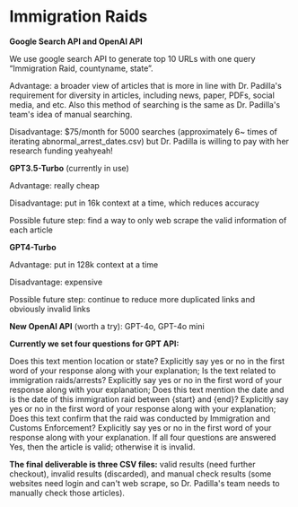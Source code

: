 # Immigration Raids

**Google Search API and OpenAI API**

We use google search API to generate top 10 URLs with one query “Immigration Raid, countyname, state”.

Advantage: a broader view of articles that is more in line with Dr. Padilla's requirement for diversity in articles, including news, paper, PDFs, social media, and etc. Also this method of searching is the same as Dr. Padilla's team's idea of manual searching.

Disadvantage: $75/month for 5000 searches (approximately 6~ times of iterating abnormal_arrest_dates.csv) but Dr. Padilla is willing to pay with her research funding yeahyeah!

**GPT3.5-Turbo** (currently in use)

Advantage: really cheap

Disadvantage: put in 16k context at a time, which reduces accuracy 

Possible future step: find a way to only web scrape the valid information of each article

**GPT4-Turbo**

Advantage: put in 128k context at a time

Disadvantage: expensive

Possible future step: continue to reduce more duplicated links and obviously invalid links

**New OpenAI API** (worth a try): GPT-4o, GPT-4o mini

**Currently we set four questions for GPT API:**

Does this text mention location or state? Explicitly say yes or no in the first word of your response along with your explanation;
Is the text related to immigration raids/arrests? Explicitly say yes or no in the first word of your response along with your explanation;
Does this text mention the date and is the date of this immigration raid between {start} and {end}? Explicitly say yes or no in the first word of your response along with your explanation;
Does this text confirm that the raid was conducted by Immigration and Customs Enforcement? Explicitly say yes or no in the first word of your response along with your explanation. If all four questions are answered Yes, then the article is valid; otherwise it is invalid.

**The final deliverable is three CSV files:** valid results (need further checkout), invalid results (discarded), and manual check results (some websites need login and can't web scrape, so Dr. Padilla's team needs to manually check those articles).
